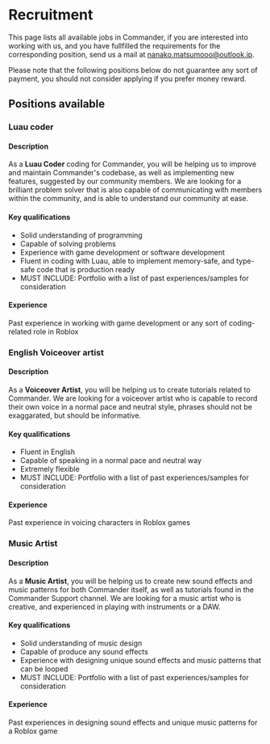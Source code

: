 # Recruitment

This page lists all available jobs in Commander, if you are interested into working with us, and you have fullfilled the requirements for the corresponding position, send us a mail at [nanako.matsumooo@outlook.jp](mailto:nanako.matsumooo@outlook.jp).

Please note that the following positions below do not guarantee any sort of payment, you should not consider applying if you prefer money reward.

## Positions available

### Luau coder
#### Description

As a **Luau Coder** coding for Commander, you will be helping us to improve and maintain Commander's codebase, as well as implementing new features, suggested by our community members. We are looking for a brilliant problem solver that is also capable of communicating with members within the community, and is able to understand our community at ease.
#### Key qualifications

- Solid understanding of programming
- Capable of solving problems
- Experience with game development or software development
- Fluent in coding with Luau, able to implement memory-safe, and type-safe code that is production ready
- MUST INCLUDE: Portfolio with a list of past experiences/samples for consideration
#### Experience

Past experience in working with game development or any sort of coding-related role in Roblox

### English Voiceover artist
#### Description

As a **Voiceover Artist**, you will be helping us to create tutorials related to Commander. We are looking for a voiceover artist who is capable to record their own voice in a normal pace and neutral style, phrases should not be exaggarated, but should be informative.

#### Key qualifications

- Fluent in English
- Capable of speaking in a normal pace and neutral way
- Extremely flexible
- MUST INCLUDE: Portfolio with a list of past experiences/samples for consideration
#### Experience

Past experience in voicing characters in Roblox games

### Music Artist
#### Description

As a **Music Artist**, you will be helping us to create new sound effects and music patterns for both Commander itself, as well as tutorials found in the Commander Support channel. We are looking for a music artist who is creative, and experienced in playing with instruments or a DAW.

#### Key qualifications

- Solid understanding of music design
- Capable of produce any sound effects
- Experience with designing unique sound effects and music patterns that can be looped
- MUST INCLUDE: Portfolio with a list of past experiences/samples for consideration
#### Experience

Past experiences in designing sound effects and unique music patterns for a Roblox game